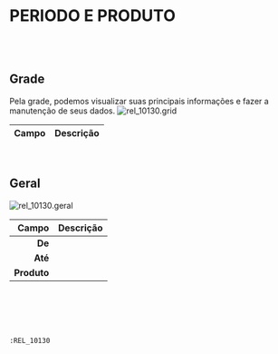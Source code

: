 # PERIODO E PRODUTO
<br>
<br>

## Grade
Pela grade, podemos visualizar suas principais informações e fazer a manutenção de seus dados.
![rel_10130.grid](https://raw.githubusercontent.com/netforcews/docs-erp/master/geral/imagens/rel_10130.grid.png)

Campo | Descrição
--:|---
<br>

## Geral
![rel_10130.geral](https://raw.githubusercontent.com/netforcews/docs-erp/master/geral/imagens/rel_10130.geral.png)

Campo | Descrição
--:|---
**De** | 
**Até** | 
**Produto** | 
<br>
<br>
<br>
<br>

```:REL_10130```
